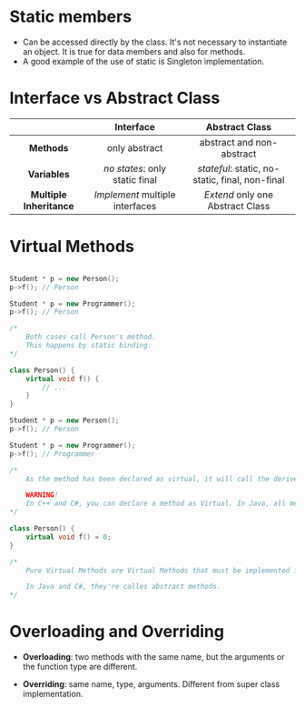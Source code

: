 # Static members

* Can be accessed directly by the class. It's not necessary to instantiate an object. It is true for data members and also for methods.
* A good example of the use of static is Singleton implementation.

# Interface vs Abstract Class

|        | Interface           | Abstract Class  |
| :-------------: |:-------------:| :-----:|
| **Methods**      | only abstract | abstract and non-abstract |
| **Variables**      | *no states*: only static final      | *stateful*: static, no-static, final, non-final |
| **Multiple Inheritance** | *Implement* multiple interfaces      | *Extend* only one Abstract Class   |

# Virtual Methods

```cpp

Student * p = new Person();
p->f(); // Person

Student * p = new Programmer();
p->f(); // Person

/*
    Both cases call Person's method.
    This happens by static binding.
*/

class Person() {
    virtual void f() {
        // ...
    }
}

Student * p = new Person();
p->f(); // Person

Student * p = new Programmer();
p->f(); // Programmer

/*
    As the method has been declared as virtual, it will call the derived class method, dynamic binding. 

    WARNING! 
    In C++ and C#, you can declare a method as Virtual. In Java, all methods are Virtual by default.
*/

class Person() {
    virtual void f() = 0; 
}

/*
    Pure Virtual Methods are Virtual Methods that must be implemented inside derived classes.

    In Java and C#, they're calles abstract methods.
*/

```

# Overloading and Overriding

* **Overloading**: two methods with the same name, but the arguments or the function type are different.

* **Overriding**: same name, type, arguments. Different from super class implementation.
